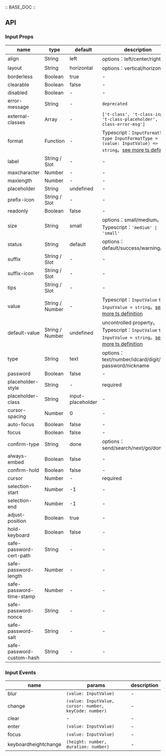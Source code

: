 :: BASE_DOC ::

## API

### Input Props

 name                      | type            | default           | description                                                                                                                                                                                 | required 
---------------------------|-----------------|-------------------|---------------------------------------------------------------------------------------------------------------------------------------------------------------------------------------------|----------
 align                     | String          | left              | options：left/center/right                                                                                                                                                                   | N        
 layout                    | String          | horizontal        | options：vertical/horizontal                                                                                                                                                                 | N        
 borderless                | Boolean         | true              | \-                                                                                                                                                                                          | N        
 clearable                 | Boolean         | false             | \-                                                                                                                                                                                          | N        
 disabled                  | Boolean         | -                 | \-                                                                                                                                                                                          | N        
 error-message             | String          | -                 | `deprecated`                                                                                                                                                                                | N        
 external-classes          | Array           | -                 | `['t-class', 't-class-input', 't-class-placeholder', 't-class-error-msg']`                                                                                                                  | N        
 format                    | Function        | -                 | Typescript：`InputFormatType` `type InputFormatType = (value: InputValue) => string`。[see more ts definition](https://github.com/Tencent/tdesign-miniprogram/tree/develop/src/input/type.ts) | N        
 label                     | String / Slot   | -                 | \-                                                                                                                                                                                          | N        
 maxcharacter              | Number          | -                 | \-                                                                                                                                                                                          | N        
 maxlength                 | Number          | -                 | \-                                                                                                                                                                                          | N        
 placeholder               | String          | undefined         | \-                                                                                                                                                                                          | N        
 prefix-icon               | String / Slot   | -                 | \-                                                                                                                                                                                          | N        
 readonly                  | Boolean         | false             | \-                                                                                                                                                                                          | N        
 size                      | String          | small             | options：small/medium。Typescript：`'medium' \| 'small'`                                                                                                                                       | N        
 status                    | String          | default           | options：default/success/warning/error                                                                                                                                                       | N        
 suffix                    | String / Slot   | -                 | \-                                                                                                                                                                                          | N        
 suffix-icon               | String / Slot   | -                 | \-                                                                                                                                                                                          | N        
 tips                      | String / Slot   | -                 | \-                                                                                                                                                                                          | N        
 value                     | String / Number | -                 | Typescript：`InputValue` `type InputValue = string`。[see more ts definition](https://github.com/Tencent/tdesign-miniprogram/tree/develop/src/input/type.ts)                                  | N        
 default-value             | String / Number | undefined         | uncontrolled property。Typescript：`InputValue` `type InputValue = string`。[see more ts definition](https://github.com/Tencent/tdesign-miniprogram/tree/develop/src/input/type.ts)            | N        
 type                      | String          | text              | options：text/number/idcard/digit/safe-password/nickname                                                                                                                                     | N        
 password                  | Boolean         | false             | \-                                                                                                                                                                                          | N        
 placeholder-style         | String          | -                 | required                                                                                                                                                                                    | Y        
 placeholder-class         | String          | input-placeholder | \-                                                                                                                                                                                          | N        
 cursor-spacing            | Number          | 0                 | \-                                                                                                                                                                                          | N        
 auto-focus                | Boolean         | false             | \-                                                                                                                                                                                          | N        
 focus                     | Boolean         | false             | \-                                                                                                                                                                                          | N        
 confirm-type              | String          | done              | options：send/search/next/go/done                                                                                                                                                            | N        
 always-embed              | Boolean         | false             | \-                                                                                                                                                                                          | N        
 confirm-hold              | Boolean         | false             | \-                                                                                                                                                                                          | N        
 cursor                    | Number          | -                 | required                                                                                                                                                                                    | Y        
 selection-start           | Number          | -1                | \-                                                                                                                                                                                          | N        
 selection-end             | Number          | -1                | \-                                                                                                                                                                                          | N        
 adjust-position           | Boolean         | true              | \-                                                                                                                                                                                          | N        
 hold-keyboard             | Boolean         | false             | \-                                                                                                                                                                                          | N        
 safe-password-cert-path   | String          | -                 | \-                                                                                                                                                                                          | N        
 safe-password-length      | Number          | -                 | \-                                                                                                                                                                                          | N        
 safe-password-time-stamp  | Number          | -                 | \-                                                                                                                                                                                          | N        
 safe-password-nonce       | String          | -                 | \-                                                                                                                                                                                          | N        
 safe-password-salt        | String          | -                 | \-                                                                                                                                                                                          | N        
 safe-password-custom-hash | String          | -                 | \-                                                                                                                                                                                          | N        

### Input Events

 name                 | params                                                 | description 
----------------------|--------------------------------------------------------|-------------
 blur                 | `(value: InputValue)`                                  | \-          
 change               | `(value: InputValue, cursor: number, keyCode: number)` | \-          
 clear                | \-                                                     | \-          
 enter                | `(value: InputValue)`                                  | \-          
 focus                | `(value: InputValue)`                                  | \-          
 keyboardheightchange | `(height: number, duration: number)`                   | \-          
